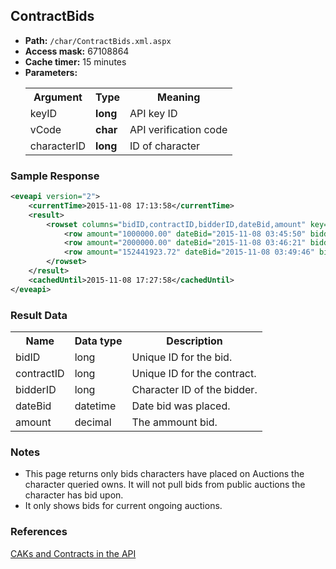 ## ContractBids


* __Path:__ ``/char/ContractBids.xml.aspx``
* __Access mask:__ 67108864
* __Cache timer:__ 15 minutes  
* __Parameters:__
    <table>
        <tbody>
            <tr>
                <th>Argument</th>
                <th>Type</th>
                <th>Meaning</th>
            </tr>
            <tr>
                <td>keyID</td>
                <td><strong>long</strong></td>
                <td>API key ID</td>
            </tr>
            <tr>
                <td>vCode</td>
                <td><strong>char</strong></td>
                <td>API verification code</td>
            </tr>
            <tr>
                <td>characterID</td>
                <td><strong>long</strong></td>
                <td>ID of character</td>
            </tr>
        </tbody>
    </table>

### Sample Response

```xml
<eveapi version="2">
    <currentTime>2015-11-08 17:13:58</currentTime>
    <result>
        <rowset columns="bidID,contractID,bidderID,dateBid,amount" key="bidID" name="bidList">
            <row amount="1000000.00" dateBid="2015-11-08 03:45:50" bidderID="92168909" contractID="98714177" bidID="4891368"/>
            <row amount="2000000.00" dateBid="2015-11-08 03:46:21" bidderID="95633963" contractID="98714177" bidID="4891412"/>
            <row amount="152441923.72" dateBid="2015-11-08 03:49:46" bidderID="1188435724" contractID="98714179" bidID="4891491"/>
        </rowset>
    </result>
    <cachedUntil>2015-11-08 17:27:58</cachedUntil>
</eveapi>
```  

### Result Data

<table>
    <tbody>
        <tr>
            <th>Name</th>
            <th>Data type</th>
            <th>Description</th>
        </tr>
        <tr>
            <td>bidID</td>
            <td>long</td>
            <td>Unique ID for the bid.</td>
        </tr>
        <tr>
            <td>contractID</td>
            <td>long</td>
            <td>
                Unique ID for the contract.
            </td>
        </tr>
        <tr>
            <td>bidderID</td>
            <td>long</td>
            <td>Character ID of the bidder.</td>
        </tr>
        <tr>
            <td>dateBid</td>
            <td>datetime</td>
            <td>Date bid was placed.</td>
        </tr>
        <tr>
            <td>amount</td>
            <td>decimal</td>
            <td>The ammount bid.</td>
        </tr>
    </tbody>
</table>

### Notes

* This page returns only bids characters have placed on Auctions the character queried owns. It will not 
    pull bids from public auctions the character has bid upon.
* It only shows bids for current ongoing auctions.

### References

[CAKs and Contracts in the API](http://community.eveonline.com/news/dev-blogs/caks-and-contracts-in-the-api/)
